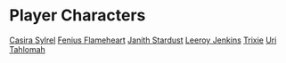 <!-- TITLE: Player Characters -->
<!-- SUBTITLE: The characters currently owned by a player -->

# Player Characters
[Casira Sylrel](public/people/player-characters/casira-sylrel)
[Fenius Flameheart](public/people/player-characters/fenius-flameheart)
[Janith Stardust](public/people/player-characters/janith-stardust)
[Leeroy Jenkins](public/people/player-characters/leeroy-jenkins)
[Trixie](public/people/player-characters/trixie)
[Uri Tahlomah](public/people/player-characters/uri-tahlomah)